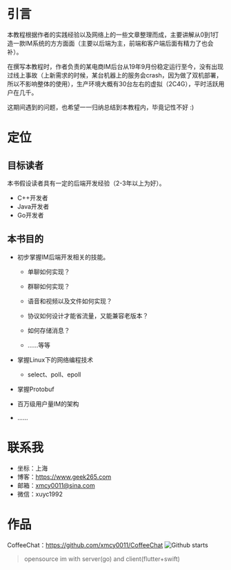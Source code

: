 # 引言

本教程根据作者的实践经验以及网络上的一些文章整理而成，主要讲解从0到1打造一款IM系统的方方面面（主要以后端为主，前端和客户端后面有精力了也会补）。

在撰写本教程时，作者负责的某电商IM后台从19年9月份稳定运行至今，没有出现过线上事故（上新需求的时候，某台机器上的服务会crash，因为做了双机部署，所以不影响整体的使用），生产环境大概有30台左右的虚拟（2C4G），平时活跃用户在几千。

这期间遇到的问题，也希望一一归纳总结到本教程内，毕竟记性不好 :)


# 定位

## 目标读者

本书假设读者具有一定的后端开发经验（2-3年以上为好）。

- C++开发者
- Java开发者
- Go开发者

## 本书目的

- 初步掌握IM后端开发相关的技能。
  - 单聊如何实现？
  
  - 群聊如何实现？
  
  - 语音和视频以及文件如何实现？
  
  - 协议如何设计才能省流量，又能兼容老版本？
  
  - 如何存储消息？
  
  - ……等等
  
    
  
- 掌握Linux下的网络编程技术
  
  - select、poll、epoll
  
    
  
- 掌握Protobuf
- 百万级用户量IM的架构
- ……


# 联系我

- 坐标：上海
- 博客：https://www.geek265.com
- 邮箱：xmcy0011@sina.com
- 微信：xuyc1992

# 作品

CoffeeChat：https://github.com/xmcy0011/CoffeeChat ![Github starts](https://img.shields.io/badge/stars-22-yellowgreen)

> opensource im with server(go) and client(flutter+swift)